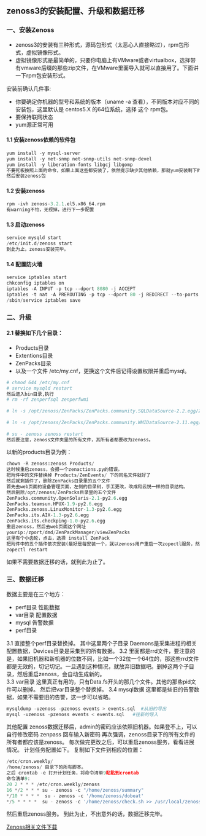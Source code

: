 ## zenoss3的安装配置、升级和数据迁移

### 一、安装Zenoss
- zenoss3的安装有三种形式，源码包形式（太恶心人直接略过），rpm包形式，虚拟镜像形式。
- 虚拟镜像形式是最简单的，只要你电脑上有VMware或者virtualbox，选择带有vmware后缀的那些zip文件，在VMware里面导入就可以直接用了。下面讲一下rpm包安装形式。

安装前确认几件事:
- 你要确定你机器的型号和系统的版本（uname -a 查看），不同版本对应不同的安装包，这里默认是 centos5.X 的64位系统，选择 这个 rpm包。
- 要保持联网状态
- yum源正常可用  

#### 1.1 安装zenoss依赖的软件包
```py
yum install -y mysql-server
yum install -y net-snmp net-snmp-utils net-snmp-devel
yum install -y liberation-fonts libgcj libgomp
不要死板按照上面的命令，如果上面这些都安装了，依然提示缺少其他依赖，那就yum安装剩下的依赖。
然后安装zenoss包
```
#### 1.2 安装zenoss
```py
rpm -ivh zenoss-3.2.1.el5.x86_64.rpm
有warning不怕，无视掉，进行下一步配置
```
#### 1.3 启动zenoss
```py
service mysqld start
/etc/init.d/zenoss start
到此为止，zenoss安装完毕。

```
#### 1.4 配置防火墙
```py
service iptables start
chkconfig iptables on
iptables -A INPUT -p tcp --dport 8080 -j ACCEPT
iptables -t nat -A PREROUTING -p tcp --dport 80 -j REDIRECT --to-ports 8080
/sbin/service iptables save

```
### 二、升级
#### 2.1 替换如下几个目录：
- Products目录
- Extentions目录
- ZenPacks目录
- 以及一个文件 /etc/my.cnf，更换这个文件后记得设置权限并重启mysql。
```py
# chmod 644 /etc/my.cnf
# service mysqld restart
然后进入bin目录,执行
# rm -rf zenperfsql zenperfwmi
 
# ln -s /opt/zenoss/ZenPacks/ZenPacks.community.SQLDataSource-2.2.egg/ZenPacks/community/SQLDataSource/daemons/zenperfsql
 
# ln -s /opt/zenoss/ZenPacks/ZenPacks.community.WMIDataSource-2.11.egg/ZenPacks/community/WMIDataSource/daemons/zenperfwmi
 
# su - zenoss zenoss restart
然后要注意，zenoss文件夹里的所有文件，其所有者都要改为zenoss。
```
以新的products目录为例：
```py
chown -R zenoss:zenoss Products/
这时候重启zenoss，会报一个zenactions.py的错误。
把附件中的文件替换掉 Products/ZenEvents/ 下的同名文件就好了
然后就剩插件了，删除ZenPacks目录里的五个文件
首先去web页面的设备管理页面，左侧的目录树，手工更改，改成和云悦一样的目录结构。
然后删除/opt/zenoss/ZenPacks目录里的五个文件
ZenPacks.community.OpenSolaris-2.1-py2.6.egg
ZenPacks.teamsun.HPUX-1.9-py2.6.egg
ZenPacks.zenoss.LinuxMonitor-1.3-py2.6.egg
ZenPacks.its.AIX-1.3-py2.6.egg
ZenPacks.its.checkping-1.0-py2.6.egg
重启zenoss，然后去web页面这个网址
yourip:/zport/dmd/ZenPackManager/viewZenPacks
这里有个小齿轮，点击，选择 install ZenPack
把附件中的五个插件依次安装(最好是每安装一个，就以zenoss用户重启一次zopectl服务，然后刷新页面)
zopectl restart
```
如果不需要数据迁移的话，就到此为止了。


### 三、数据迁移
数据主要是在三个地方：
- perf目录 性能数据
- var目录 配置数据
- mysql 告警数据
- perf目录  

3.1 直接整个perf目录替换掉。 其中这里两个子目录 Daemons是采集进程的相关配置数据，Devices目录是采集到的所有数据。
3.2 里面都是rrd文件，要注意的是，如果旧机器和新机器的位数不同，比如一个32位一个64位的，那这些rrd文件都是无效的，切记切记。一旦遇到这种情况，就放弃旧数据吧。删掉这两个子目录，然后重启zenoss，会自动生成新的。  
3.3 var目录
这里真正有用的，只有Data.fs开头的那几个文件。其他的那些pid文件可以删掉。 然后把var目录整个替换掉。
3.4 mysql数据
这里都是些旧的告警数据，如果不需要旧的告警，这一步可以省略。
```py
mysqldump -uzenoss -pzenoss events > events.sql  #从旧的导出
mysql -uzenoss -pzenoss events < events.sql   #往新的导入
```
其他配置
zenoss数据迁移后，admin的密码应该依照旧机器。如果登不上，可以自行修改密码
zenpass 回车输入新密码
再次强调，zenoss目录下的所有文件的所有者都应该是zenoss。
每次做完更改之后，可以重启zenoss服务，看看进展情况。
计划任务配置如下。
复制如下文件到相应的位置：
```py
/etc/cron.weekly/
/home/zenoss/ 目录下的所有脚本。
之后 crontab -e 打开计划任务，将命令清单9粘贴到crontab
命令清单9:
20 2 * * * /etc/cron.weekly/zenoss
16 */2 * * * su - zenoss -c "/home/zenoss/summary"
*/10 * * * *  su - zenoss -c '/home/zenoss/dobeat'
*/5 * * * *  su - zenoss -c '/home/zenoss/check.sh >> /usr/local/zenoss/log/check_stat.log 2>&1 '
```
然后重启zenoss服务。
到此为止，不出意外的话，数据迁移完毕。


[Zenoss相关文件下载](https://pan.baidu.com/disk/home#list/vmode=list&path=%2F%E5%90%8C%E6%AD%A5%E4%B8%BA%E7%9F%A5%E7%AC%94%E8%AE%B0%2FZenoss)